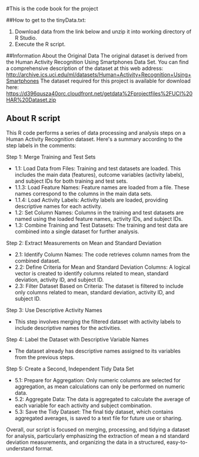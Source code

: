 #This is the code book for the project

##How to get to the tinyData.txt:
1. Download data from the link below and unzip it into working directory of R Studio.
2. Execute the R script.

##Information About the Original Data
The original dataset is derived from the Human Activity Recognition Using Smartphones Data Set. You can find a comprehensive description of the dataset at this web address:
http://archive.ics.uci.edu/ml/datasets/Human+Activity+Recognition+Using+Smartphones
The dataset required for this project is available for download here: https://d396qusza40orc.cloudfront.net/getdata%2Fprojectfiles%2FUCI%20HAR%20Dataset.zip

## About R script
This R code performs a series of data processing and analysis steps on a Human Activity Recognition dataset. Here's a summary according to the step labels in the comments:

Step 1: Merge Training and Test Sets
   - 1.1: Load Data from Files: Training and test datasets are loaded. This includes the main data (features), outcome variables (activity labels), and subject IDs for both training and test sets.
   - 1.1.3: Load Feature Names: Feature names are loaded from a file. These names correspond to the columns in the main data sets.
   - 1.1.4: Load Activity Labels: Activity labels are loaded, providing descriptive names for each activity.
   - 1.2: Set Column Names: Columns in the training and test datasets are named using the loaded feature names, activity IDs, and subject IDs.
   - 1.3: Combine Training and Test Datasets: The training and test data are combined into a single dataset for further analysis.

Step 2: Extract Measurements on Mean and Standard Deviation
   - 2.1: Identify Column Names: The code retrieves column names from the combined dataset.
   - 2.2: Define Criteria for Mean and Standard Deviation Columns: A logical vector is created to identify columns related to mean, standard deviation, activity ID, and subject ID.
   - 2.3: Filter Dataset Based on Criteria: The dataset is filtered to include only columns related to mean, standard deviation, activity ID, and subject ID.

Step 3: Use Descriptive Activity Names
   - This step involves merging the filtered dataset with activity labels to include descriptive names for the activities.

Step 4: Label the Dataset with Descriptive Variable Names
   - The dataset already has descriptive names assigned to its variables from the previous steps.

Step 5: Create a Second, Independent Tidy Data Set
   - 5.1: Prepare for Aggregation: Only numeric columns are selected for aggregation, as mean calculations can only be performed on numeric data.
   - 5.2: Aggregate Data: The data is aggregated to calculate the average of each variable for each activity and subject combination.
   - 5.3: Save the Tidy Dataset: The final tidy dataset, which contains aggregated averages, is saved to a text file for future use or sharing.

Overall, our script is focused on merging, processing, and tidying a dataset for analysis, particularly emphasizing the extraction of mean a
nd standard deviation measurements, and organizing the data in a structured, easy-to-understand format.

